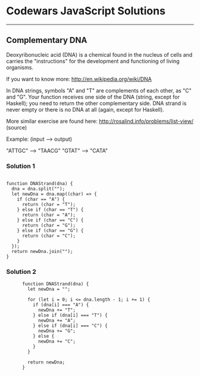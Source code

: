 # Codewars JavaScript Solutions

---

## Complementary DNA

Deoxyribonucleic acid (DNA) is a chemical found in the nucleus of cells and carries the "instructions"
for the development and functioning of living organisms.

If you want to know more: http://en.wikipedia.org/wiki/DNA

In DNA strings, symbols "A" and "T" are complements of each other, as "C" and "G".
Your function receives one side of the DNA (string, except for Haskell);
you need to return the other complementary side.
DNA strand is never empty or there is no DNA at all (again, except for Haskell).

More similar exercise are found here: http://rosalind.info/problems/list-view/ (source)

Example: (input --> output)

"ATTGC" --> "TAACG"
"GTAT" --> "CATA"

### Solution 1

```

function DNAStrand(dna) {
  dna = dna.split("");
  let newDna = dna.map((char) => {
    if (char == "A") {
      return (char = "T");
    } else if (char == "T") {
      return (char = "A");
    } else if (char == "C") {
      return (char = "G");
    } else if (char == "G") {
      return (char = "C");
    }
  });
  return newDna.join("");
}
```

### Solution 2

```
      function DNAStrand(dna) {
        let newDna = "";

        for (let i = 0; i <= dna.length - 1; i += 1) {
          if (dna[i] === "A") {
            newDna += "T";
          } else if (dna[i] === "T") {
            newDna += "A";
          } else if (dna[i] === "C") {
            newDna += "G";
          } else {
            newDna += "C";
          }
        }

        return newDna;
      }
```
